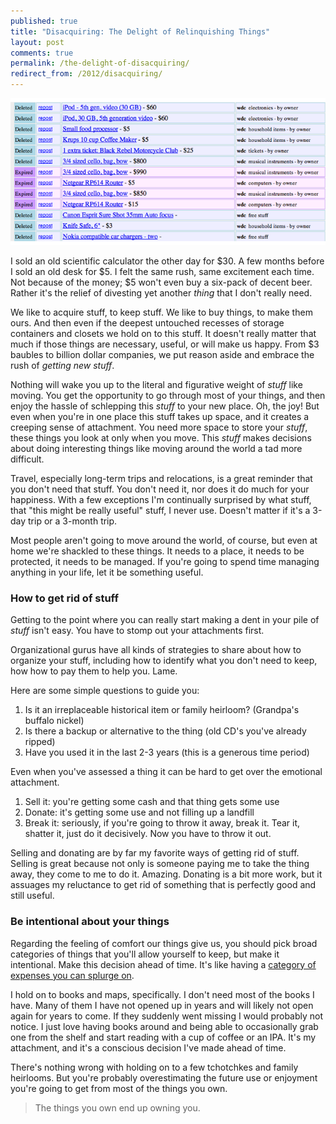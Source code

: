 ```yaml
---
published: true
title: "Disacquiring: The Delight of Relinquishing Things"
layout: post
comments: true
permalink: /the-delight-of-disacquiring/
redirect_from: /2012/disacquiring/
---
```


![I don't miss any of this stuff](/images/cl-posts.png)

I sold an old scientific calculator the other day for $30. A few months
before I sold an old desk for $5. I felt the same rush, same excitement
each time. Not because of the money; $5 won't even buy a six-pack of
decent beer. Rather it's the relief of divesting yet another *thing*
that I don't really need.

We like to acquire stuff, to keep stuff. We like to buy things, to make
them ours. And then even if the deepest untouched recesses of storage
containers and closets we hold on to this stuff. It doesn't really
matter that much if those things are necessary, useful, or will make us
happy. From $3 baubles to billion dollar companies, we put reason aside
and embrace the rush of *getting new stuff*.

Nothing will wake you up to the literal and figurative weight of *stuff*
like moving. You get the opportunity to go through most of your things,
and then enjoy the hassle of schlepping this *stuff* to your new place.
Oh, the joy! But even when you're in one place this stuff takes up
space, and it creates a creeping sense of attachment. You need more
space to store your *stuff*, these things you look at only when you
move.  This *stuff* makes decisions about doing interesting things like
moving around the world a tad more difficult.

Travel, especially long-term trips and relocations, is a great reminder
that you don't need that stuff. You don't need it, nor does it do much
for your happiness. With a few exceptions I'm continually surprised by
what stuff, that "this might be really useful" stuff, I never use.
Doesn't matter if it's a 3-day trip or a 3-month trip.

Most people aren't going to move around the world, of course, but even
at home we're shackled to these things. It needs to a place, it needs to
be protected, it needs to be managed. If you're going to spend time
managing anything in your life, let it be something useful.

### How to get rid of stuff

Getting to the point where you can really start making a dent in your
pile of *stuff* isn't easy. You have to stomp out your attachments
first.

Organizational gurus have all kinds of strategies to share about how to
organize your stuff, including how to identify what you don't need to
keep, how how to pay them to help you. Lame.

Here are some simple questions to guide you:

1. Is it an irreplaceable historical item or family heirloom? (Grandpa's
   buffalo nickel)
2. Is there a backup or alternative to the thing (old CD's you've
   already ripped)
3. Have you used it in the last 2-3 years (this is a generous time
   period)

Even when you've assessed a thing it can be hard to get over the
emotional attachment.

1. Sell it: you're getting some cash and that thing gets some use
2. Donate: it's getting some use and not filling up a landfill
3. Break it: seriously, if you're going to throw it away, break it. Tear
   it, shatter it, just do it decisively. Now you have to throw it out.

Selling and donating are by far my favorite ways of getting rid of
stuff. Selling is great because not only is someone paying me to take
the thing away, they come to me to do it. Amazing. Donating is a bit
more work, but it assuages my reluctance to get rid of something that is
perfectly good and still useful.

### Be intentional about your things

Regarding the feeling of comfort our things give us, you should pick
broad categories of things that you'll allow yourself to keep, but make
it intentional. Make this decision ahead of time. It's like having a
[category of expenses you can splurge
on](http://www.iwillteachyoutoberich.com/conscious-spending/).

I hold on to books and maps, specifically. I don't need most of the
books I have. Many of them I have not opened up in years and will likely
not open again for years to come. If they suddenly went missing I would
probably not notice. I just love having books around and being able to
occasionally grab one from the shelf and start reading with a cup of
coffee or an IPA. It's my attachment, and it's a conscious decision I've
made ahead of time.

There's nothing wrong with holding on to a few tchotchkes and family
heirlooms. But you're probably overestimating the future use or
enjoyment you're going to get from most of the things you own.

> The things you own end up owning you.

